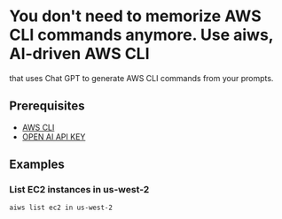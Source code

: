 # You don't need to memorize AWS CLI commands anymore. Use aiws, AI-driven AWS CLI
that uses Chat GPT to generate AWS CLI commands from your prompts.

## Prerequisites
- [AWS CLI](https://aws.amazon.com/cli/)
- [OPEN AI API KEY](https://platform.openai.com/account/api-keys)

## Examples

### List EC2 instances in us-west-2
```shell
aiws list ec2 in us-west-2
```

